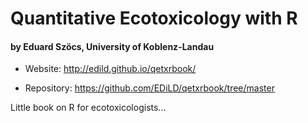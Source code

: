 # Quantitative Ecotoxicology with R
#### by Eduard Szöcs, University of Koblenz-Landau

* Website: http://edild.github.io/qetxrbook/

* Repository: https://github.com/EDiLD/qetxrbook/tree/master

Little book on R for ecotoxicologists...
